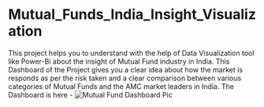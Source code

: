# Mutual_Funds_India_Insight_Visualization
This project helps you to understand with the help of Data Visualization tool like Power-Bi about the insight of Mutual Fund industry in India. This Dashboard of the Project gives you a clear idea about how the market is responds as per the risk taken and a clear comparison between various categories of Mutual Funds and the AMC market leaders in India.
The Dashboard is here - 
![Mutual Fund Dashboard Pic](https://github.com/angshumanpandey/Mutual_Funds_India_Insight_Visualization/assets/128345070/cedf9cd8-19dd-4270-b268-5e56b675cbf4)
